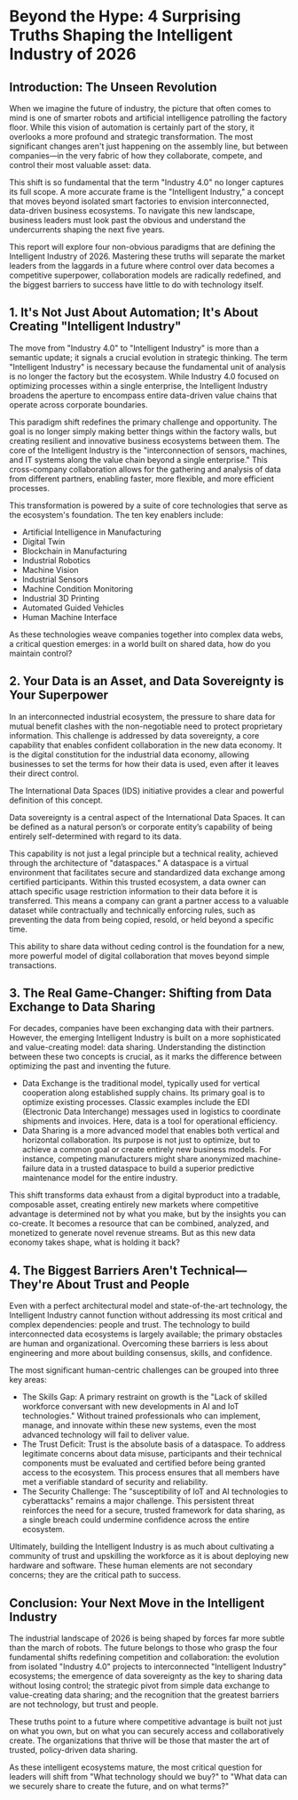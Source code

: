 # Beyond the Hype: 4 Surprising Truths Shaping the Intelligent Industry of 2026

## Introduction: The Unseen Revolution

When we imagine the future of industry, the picture that often comes to mind is one of smarter robots and artificial intelligence patrolling the factory floor. While this vision of automation is certainly part of the story, it overlooks a more profound and strategic transformation. The most significant changes aren't just happening on the assembly line, but between companies—in the very fabric of how they collaborate, compete, and control their most valuable asset: data.

This shift is so fundamental that the term "Industry 4.0" no longer captures its full scope. A more accurate frame is the "Intelligent Industry," a concept that moves beyond isolated smart factories to envision interconnected, data-driven business ecosystems. To navigate this new landscape, business leaders must look past the obvious and understand the undercurrents shaping the next five years.

This report will explore four non-obvious paradigms that are defining the Intelligent Industry of 2026. Mastering these truths will separate the market leaders from the laggards in a future where control over data becomes a competitive superpower, collaboration models are radically redefined, and the biggest barriers to success have little to do with technology itself.




## 1. It's Not Just About Automation; It's About Creating "Intelligent Industry"

The move from "Industry 4.0" to "Intelligent Industry" is more than a semantic update; it signals a crucial evolution in strategic thinking. The term "Intelligent Industry" is necessary because the fundamental unit of analysis is no longer the factory but the ecosystem. While Industry 4.0 focused on optimizing processes within a single enterprise, the Intelligent Industry broadens the aperture to encompass entire data-driven value chains that operate across corporate boundaries.

This paradigm shift redefines the primary challenge and opportunity. The goal is no longer simply making better things within the factory walls, but creating resilient and innovative business ecosystems between them. The core of the Intelligent Industry is the "interconnection of sensors, machines, and IT systems along the value chain beyond a single enterprise." This cross-company collaboration allows for the gathering and analysis of data from different partners, enabling faster, more flexible, and more efficient processes.

This transformation is powered by a suite of core technologies that serve as the ecosystem's foundation. The ten key enablers include:

* Artificial Intelligence in Manufacturing
* Digital Twin
* Blockchain in Manufacturing
* Industrial Robotics
* Machine Vision
* Industrial Sensors
* Machine Condition Monitoring
* Industrial 3D Printing
* Automated Guided Vehicles
* Human Machine Interface

As these technologies weave companies together into complex data webs, a critical question emerges: in a world built on shared data, how do you maintain control?



## 2. Your Data is an Asset, and Data Sovereignty is Your Superpower

In an interconnected industrial ecosystem, the pressure to share data for mutual benefit clashes with the non-negotiable need to protect proprietary information. This challenge is addressed by data sovereignty, a core capability that enables confident collaboration in the new data economy. It is the digital constitution for the industrial data economy, allowing businesses to set the terms for how their data is used, even after it leaves their direct control.

The International Data Spaces (IDS) initiative provides a clear and powerful definition of this concept.

Data sovereignty is a central aspect of the International Data Spaces. It can be defined as a natural person’s or corporate entity’s capability of being entirely self-determined with regard to its data.

This capability is not just a legal principle but a technical reality, achieved through the architecture of "dataspaces." A dataspace is a virtual environment that facilitates secure and standardized data exchange among certified participants. Within this trusted ecosystem, a data owner can attach specific usage restriction information to their data before it is transferred. This means a company can grant a partner access to a valuable dataset while contractually and technically enforcing rules, such as preventing the data from being copied, resold, or held beyond a specific time.

This ability to share data without ceding control is the foundation for a new, more powerful model of digital collaboration that moves beyond simple transactions.



## 3. The Real Game-Changer: Shifting from Data Exchange to Data Sharing

For decades, companies have been exchanging data with their partners. However, the emerging Intelligent Industry is built on a more sophisticated and value-creating model: data sharing. Understanding the distinction between these two concepts is crucial, as it marks the difference between optimizing the past and inventing the future.

* Data Exchange is the traditional model, typically used for vertical cooperation along established supply chains. Its primary goal is to optimize existing processes. Classic examples include the EDI (Electronic Data Interchange) messages used in logistics to coordinate shipments and invoices. Here, data is a tool for operational efficiency.
* Data Sharing is a more advanced model that enables both vertical and horizontal collaboration. Its purpose is not just to optimize, but to achieve a common goal or create entirely new business models. For instance, competing manufacturers might share anonymized machine-failure data in a trusted dataspace to build a superior predictive maintenance model for the entire industry.

This shift transforms data exhaust from a digital byproduct into a tradable, composable asset, creating entirely new markets where competitive advantage is determined not by what you make, but by the insights you can co-create. It becomes a resource that can be combined, analyzed, and monetized to generate novel revenue streams. But as this new data economy takes shape, what is holding it back?


## 4. The Biggest Barriers Aren't Technical—They're About Trust and People

Even with a perfect architectural model and state-of-the-art technology, the Intelligent Industry cannot function without addressing its most critical and complex dependencies: people and trust. The technology to build interconnected data ecosystems is largely available; the primary obstacles are human and organizational. Overcoming these barriers is less about engineering and more about building consensus, skills, and confidence.

The most significant human-centric challenges can be grouped into three key areas:

* The Skills Gap: A primary restraint on growth is the "Lack of skilled workforce conversant with new developments in AI and IoT technologies." Without trained professionals who can implement, manage, and innovate within these new systems, even the most advanced technology will fail to deliver value.
* The Trust Deficit: Trust is the absolute basis of a dataspace. To address legitimate concerns about data misuse, participants and their technical components must be evaluated and certified before being granted access to the ecosystem. This process ensures that all members have met a verifiable standard of security and reliability.
* The Security Challenge: The "susceptibility of IoT and AI technologies to cyberattacks" remains a major challenge. This persistent threat reinforces the need for a secure, trusted framework for data sharing, as a single breach could undermine confidence across the entire ecosystem.

Ultimately, building the Intelligent Industry is as much about cultivating a community of trust and upskilling the workforce as it is about deploying new hardware and software. These human elements are not secondary concerns; they are the critical path to success.



## Conclusion: Your Next Move in the Intelligent Industry

The industrial landscape of 2026 is being shaped by forces far more subtle than the march of robots. The future belongs to those who grasp the four fundamental shifts redefining competition and collaboration: the evolution from isolated "Industry 4.0" projects to interconnected "Intelligent Industry" ecosystems; the emergence of data sovereignty as the key to sharing data without losing control; the strategic pivot from simple data exchange to value-creating data sharing; and the recognition that the greatest barriers are not technology, but trust and people.

These truths point to a future where competitive advantage is built not just on what you own, but on what you can securely access and collaboratively create. The organizations that thrive will be those that master the art of trusted, policy-driven data sharing.

As these intelligent ecosystems mature, the most critical question for leaders will shift from "What technology should we buy?" to "What data can we securely share to create the future, and on what terms?"

